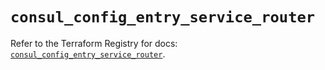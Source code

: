 # `consul_config_entry_service_router`

Refer to the Terraform Registry for docs: [`consul_config_entry_service_router`](https://registry.terraform.io/providers/hashicorp/consul/2.21.0/docs/resources/config_entry_service_router).
